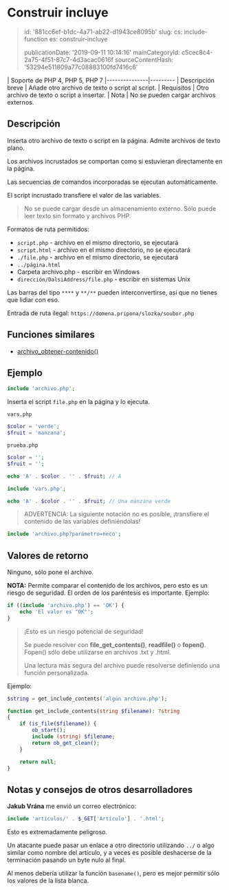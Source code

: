 Construir incluye
=================

> id: '881cc6ef-b1dc-4a71-ab22-d1943ce8095b'
> slug:
> 	cs: include-function
> 	es: construir-incluye
> 
> publicationDate: '2019-09-11 10:14:16'
> mainCategoryId: c5cec8c4-2a75-4f51-87c7-4d3acac0616f
> sourceContentHash: '53294e511809a77c08883100fd7416c6'

| Soporte de PHP 4, PHP 5, PHP 7
|---------------|---------
| Descripción breve | Añade otro archivo de texto o script al script.
| Requisitos | Otro archivo de texto o script a insertar.
| Nota | No se pueden cargar archivos externos.

Descripción
--------------------------

Inserta otro archivo de texto o script en la página. Admite archivos de texto plano.

Los archivos incrustados se comportan como si estuvieran directamente en la página.

Las secuencias de comandos incorporadas se ejecutan automáticamente.

El script incrustado transfiere el valor de las variables.

> No se puede cargar desde un almacenamiento externo. Sólo puede leer texto sin formato y archivos PHP.

Formatos de ruta permitidos:

- `script.php` - archivo en el mismo directorio, se ejecutará
- `script.html` - archivo en el mismo directorio, no se ejecutará
- `./file.php` - archivo en el mismo directorio, se ejecutará
- `../página.html`
- Carpeta archivo.php - escribir en Windows
- `dirección/DalsiAddress/file.php` - escribir en sistemas Unix

Las barras del tipo `****` y `**/**` pueden interconvertirse, así que no tienes que lidiar con eso.

Entrada de ruta ilegal: `https://domena.pripona/slozka/soubor.php`

Funciones similares
--------------------------

- <a href="/archivo-obtener-contenido">archivo_obtener-contenido()</a>

Ejemplo
--------------------------

```php
include 'archivo.php';
```

Inserta el script `file.php` en la página y lo ejecuta.

`vars.php`

```php
$color = 'verde';
$fruit = 'manzana';
```

`prueba.php`

```php
$color = '';
$fruit = '';

echo 'A' . $color . '' . $fruit; // A

include 'vars.php';

echo 'A' . $color . '' . $fruit; // Una manzana verde
```

> ADVERTENCIA: La siguiente notación no es posible, ¡transfiere el contenido de las variables definiéndolas!

```php
include 'archivo.php?parámetro=neco';
```

Valores de retorno
--------------------------

Ninguno, sólo pone el archivo.

**NOTA:** Permite comparar el contenido de los archivos, pero esto es un riesgo de seguridad. El orden de los paréntesis es importante. Ejemplo:

```php
if ((include 'archivo.php') == 'OK') {
    echo 'El valor es "OK"';
}
```

> ¡Esto es un riesgo potencial de seguridad!
>
> Se puede resolver con **file_get_contents()**, **readfile()** o **fopen()**. Fopen() sólo debe utilizarse en archivos .txt y .html.
>
> Una lectura más segura del archivo puede resolverse definiendo una función personalizada.

Ejemplo:

```php
$string = get_include_contents('algún archivo.php');

function get_include_contents(string $filename): ?string
{
    if (is_file($filename)) {
        ob_start();
        include (string) $filename;
        return ob_get_clean();
    }

    return null;
}
```

Notas y consejos de otros desarrolladores
--------------------------

**Jakub Vrána** me envió un correo electrónico:

```php
include 'artículos/' . $_GET['Artículo'] . '.html';
```

Esto es extremadamente peligroso.

Un atacante puede pasar un enlace a otro directorio utilizando `../` o algo similar como nombre del artículo, y a veces es posible deshacerse de la terminación pasando un byte nulo al final.

Al menos debería utilizar la función `basename()`, pero es mejor permitir sólo los valores de la lista blanca.
